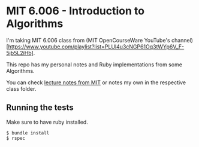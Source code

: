 # MIT 6.006 - Introduction to Algorithms

I'm taking MIT 6.006 class from (MIT OpenCourseWare YouTube's channel)[https://www.youtube.com/playlist?list=PLUl4u3cNGP61Oq3tWYp6V_F-5jb5L2iHb].

This repo has my personal notes and Ruby implementations from some Algorithms.

You can check [lecture notes from MIT](https://courses.csail.mit.edu/6.006/fall11/lectures/) or notes my own in the respective class folder.

## Running the tests

Make sure to have ruby installed.

```
$ bundle install
$ rspec
```

